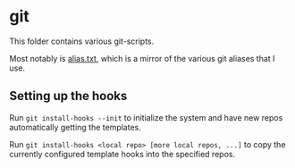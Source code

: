 git
===

This folder contains various git-scripts.

Most notably is [alias.txt](alias.txt), which is a mirror of the various git
aliases that I use.

Setting up the hooks
--------------------

Run `git install-hooks --init` to initialize the system and have new repos automatically getting the templates.

Run `git install-hooks <local repo> [more local repos, ...]` to copy the currently configured template hooks into the specified repos.
